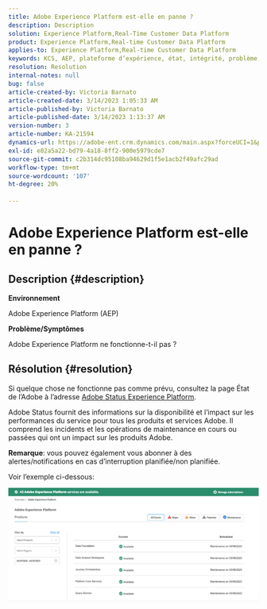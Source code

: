 ```yaml
---
title: Adobe Experience Platform est-elle en panne ?
description: Description
solution: Experience Platform,Real-Time Customer Data Platform
product: Experience Platform,Real-time Customer Data Platform
applies-to: Experience Platform,Real-time Customer Data Platform
keywords: KCS, AEP, plateforme d’expérience, état, intégrité, problème, panne
resolution: Resolution
internal-notes: null
bug: false
article-created-by: Victoria Barnato
article-created-date: 3/14/2023 1:05:33 AM
article-published-by: Victoria Barnato
article-published-date: 3/14/2023 1:13:37 AM
version-number: 3
article-number: KA-21594
dynamics-url: https://adobe-ent.crm.dynamics.com/main.aspx?forceUCI=1&pagetype=entityrecord&etn=knowledgearticle&id=16201d51-04c2-ed11-83ff-6045bd006d92
exl-id: e02a5a22-bd79-4a18-8ff2-900e5979cde7
source-git-commit: c2b314dc95108ba94629d1f5e1acb2f49afc29ad
workflow-type: tm+mt
source-wordcount: '107'
ht-degree: 20%

---
```


# Adobe Experience Platform est-elle en panne ?

## Description {#description}


<b>Environnement</b>

Adobe Experience Platform (AEP)

<b>Problème/Symptômes</b>

Adobe Experience Platform ne fonctionne-t-il pas ?


## Résolution {#resolution}


Si quelque chose ne fonctionne pas comme prévu, consultez la page État de l’Adobe à l’adresse [Adobe Status Experience Platform](https://status.adobe.com/cloud/experience_platform#/).

Adobe Status fournit des informations sur la disponibilité et l’impact sur les performances du service pour tous les produits et services Adobe. Il comprend les incidents et les opérations de maintenance en cours ou passées qui ont un impact sur les produits Adobe.

<b>Remarque</b>: vous pouvez également vous abonner à des alertes/notifications en cas d’interruption planifiée/non planifiée.

Voir l’exemple ci-dessous:

![](assets/dc4ebf6a-94b6-ed11-83fe-6045bd006a22.png)
